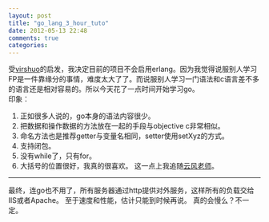 ```yaml
---
layout: post
title: "go_lang_3_hour_tuto"
date: 2012-05-13 22:48
comments: true
categories: 
---
```

受[virshuo](http://www.v2ex.com/t/35526#reply16)的启发，我决定目前的项目不会启用erlang。因为我觉得说服别人学习FP是一件靠缘分的事情，难度太大了了。而说服别人学习一门语法和c语言差不多的语言还是相对容易的。所以今天花了一点时间开始学习go。    
印象：  
1. 正如很多人说的，go本身的语法内容很少。    
2. 把数据和操作数据的方法放在一起的手段与objective c非常相似。   
3. 命名方法也是推荐getter与变量名相同，setter使用setXyz的方式。   
4. 支持闭包。   
5. 没有while了，只有for。     
6. 大括号的位置很好，我真的很喜欢。 这一点上我追随[云风老师](http://blog.codingnow.com/2010/11/go_prime.html)。



------------------------
最终，连go也不用了，所有服务器通过http提供对外服务，这样所有的负载交给IIS或者Apache。
至于速度和性能，估计只能到时候再说。
真的会慢么？不一定。

